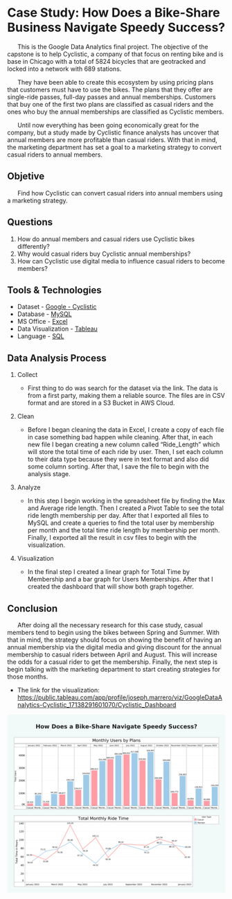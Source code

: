 # Case Study: How Does a Bike-Share Business Navigate Speedy Success?

&nbsp;&nbsp;&nbsp;&nbsp;&nbsp;&nbsp;This is the Google Data Analytics final project. The objective of the capstone is to help Cyclistic, a company of that focus on renting bike and is base in Chicago with a total of 5824 bicycles that are geotracked and locked into a network with 689 stations. 

&nbsp;&nbsp;&nbsp;&nbsp;&nbsp;&nbsp;They have been able to create this ecosystem by using pricing plans that customers must have to use the bikes. The plans that they offer are single-ride passes, full-day passes and annual memberships. Customers that buy one of the first two plans are classified as casual riders and the ones who buy the annual memberships are classified as Cyclistic members.
  
&nbsp;&nbsp;&nbsp;&nbsp;&nbsp;&nbsp;Until now everything has been going economically great for the company, but a study made by Cyclistic finance analysts has uncover that annual members are more profitable than casual riders. With that in mind, the marketing department has set a goal to a marketing strategy to convert casual riders to annual members.

## Objetive
&nbsp;&nbsp;&nbsp;&nbsp;&nbsp;&nbsp;Find how Cyclistic can convert casual riders into annual members using a marketing strategy.

## Questions
1.	How do annual members and casual riders use Cyclistic bikes differently?
2.	Why would casual riders buy Cyclistic annual memberships?
3.	How can Cyclistic use digital media to influence casual riders to become members?

## Tools & Technologies
* Dataset - [Google - Cyclistic](https://divvy-tripdata.s3.amazonaws.com/index.html)
* Database - [MySQL](https://www.mysql.com/)
* MS Office - [Excel](https://www.microsoft.com/en-us/microsoft-365/excel)
* Data Visualization - [Tableau](https://www.tableau.com/)
* Language - [SQL](https://www.mysql.com/)

## Data Analysis Process

1. Collect

    * First thing to do was search for the dataset via the link. The data is from a first party, making them a reliable source. The files are in CSV format and are stored in a S3 Bucket in AWS Cloud.

2. Clean

    * Before I began cleaning the data in Excel, I create a copy of each file in case something bad happen while cleaning. After that, in each new file I began creating a new column called “Ride_Length” which will store the total time of each ride by user. Then, I set each column to their data type because they were in text format and also did some column sorting. After that, I save the file to begin with the analysis stage.

3. Analyze

    * In this step I begin working in the spreadsheet file by finding the Max and Average ride length. Then I created a Pivot Table to see the total ride length membership per day. After that I exported all files to MySQL and create a queries to find the total user by membership per month and the total time ride length by membership per month. Finally, I exported all the result in csv files to begin with the visualization.

4. Visualization

    * In the final step I created a linear graph for Total Time by Membership and a bar graph for Users Memberships. After that I created the dashboard that will show both graph together.

## Conclusion

&nbsp;&nbsp;&nbsp;&nbsp;&nbsp;&nbsp;After doing all the necessary research for this case study, casual members tend to begin using the bikes between Spring and Summer. With that in mind, the strategy should focus on showing the benefit of having an annual membership via the digital media and giving discount for the annual membership to casual riders between April and August. This will increase the odds for a casual rider to get the membership. Finally, the next step is begin talking with the marketing department to start creating strategies for those months.

* The link for the visualization: https://public.tableau.com/app/profile/joseph.marrero/viz/GoogleDataAnalytics-Cyclistic_17138291601070/Cyclistic_Dashboard

![Cyclistic Dashboard](Visuals/Cyclistic_Dashboard.png)
